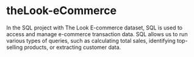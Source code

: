 # theLook-eCommerce
In the SQL project with The Look E-commerce dataset, SQL is used to access and manage e-commerce transaction data. SQL allows us to run various types of queries, such as calculating total sales, identifying top-selling products, or extracting customer data. 
